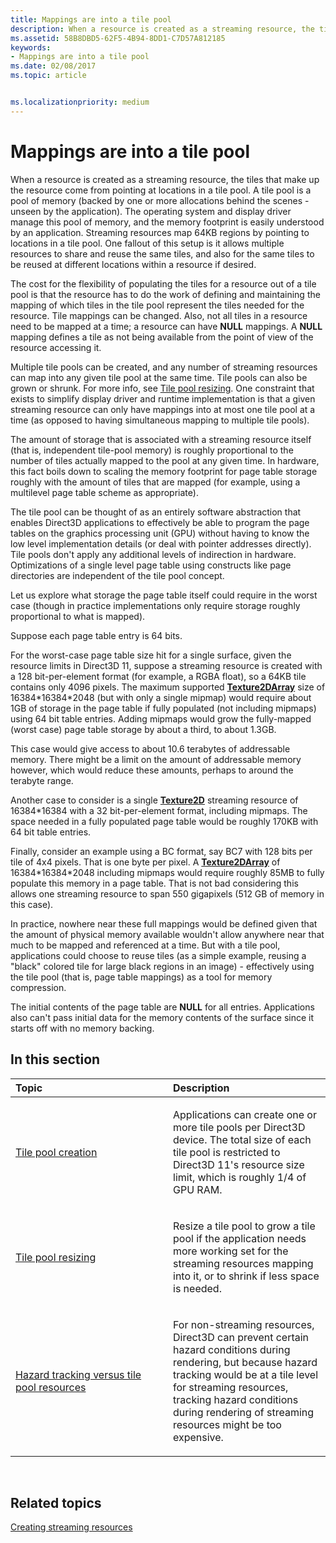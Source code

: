 ```yaml
---
title: Mappings are into a tile pool
description: When a resource is created as a streaming resource, the tiles that make up the resource come from pointing at locations in a tile pool. A tile pool is a pool of memory (backed by one or more allocations behind the scenes - unseen by the application).
ms.assetid: 58B8DBD5-62F5-4B94-8DD1-C7D57A812185
keywords:
- Mappings are into a tile pool
ms.date: 02/08/2017
ms.topic: article


ms.localizationpriority: medium
---
```

# Mappings are into a tile pool


When a resource is created as a streaming resource, the tiles that make up the resource come from pointing at locations in a tile pool. A tile pool is a pool of memory (backed by one or more allocations behind the scenes - unseen by the application). The operating system and display driver manage this pool of memory, and the memory footprint is easily understood by an application. Streaming resources map 64KB regions by pointing to locations in a tile pool. One fallout of this setup is it allows multiple resources to share and reuse the same tiles, and also for the same tiles to be reused at different locations within a resource if desired.

The cost for the flexibility of populating the tiles for a resource out of a tile pool is that the resource has to do the work of defining and maintaining the mapping of which tiles in the tile pool represent the tiles needed for the resource. Tile mappings can be changed. Also, not all tiles in a resource need to be mapped at a time; a resource can have **NULL** mappings. A **NULL** mapping defines a tile as not being available from the point of view of the resource accessing it.

Multiple tile pools can be created, and any number of streaming resources can map into any given tile pool at the same time. Tile pools can also be grown or shrunk. For more info, see [Tile pool resizing](tile-pool-resizing.md). One constraint that exists to simplify display driver and runtime implementation is that a given streaming resource can only have mappings into at most one tile pool at a time (as opposed to having simultaneous mapping to multiple tile pools).

The amount of storage that is associated with a streaming resource itself (that is, independent tile-pool memory) is roughly proportional to the number of tiles actually mapped to the pool at any given time. In hardware, this fact boils down to scaling the memory footprint for page table storage roughly with the amount of tiles that are mapped (for example, using a multilevel page table scheme as appropriate).

The tile pool can be thought of as an entirely software abstraction that enables Direct3D applications to effectively be able to program the page tables on the graphics processing unit (GPU) without having to know the low level implementation details (or deal with pointer addresses directly). Tile pools don't apply any additional levels of indirection in hardware. Optimizations of a single level page table using constructs like page directories are independent of the tile pool concept.

Let us explore what storage the page table itself could require in the worst case (though in practice implementations only require storage roughly proportional to what is mapped).

Suppose each page table entry is 64 bits.

For the worst-case page table size hit for a single surface, given the resource limits in Direct3D 11, suppose a streaming resource is created with a 128 bit-per-element format (for example, a RGBA float), so a 64KB tile contains only 4096 pixels. The maximum supported [**Texture2DArray**](/windows/desktop/direct3dhlsl/sm5-object-texture2darray) size of 16384\*16384\*2048 (but with only a single mipmap) would require about 1GB of storage in the page table if fully populated (not including mipmaps) using 64 bit table entries. Adding mipmaps would grow the fully-mapped (worst case) page table storage by about a third, to about 1.3GB.

This case would give access to about 10.6 terabytes of addressable memory. There might be a limit on the amount of addressable memory however, which would reduce these amounts, perhaps to around the terabyte range.

Another case to consider is a single [**Texture2D**](/windows/desktop/direct3dhlsl/sm5-object-texture2d) streaming resource of 16384\*16384 with a 32 bit-per-element format, including mipmaps. The space needed in a fully populated page table would be roughly 170KB with 64 bit table entries.

Finally, consider an example using a BC format, say BC7 with 128 bits per tile of 4x4 pixels. That is one byte per pixel. A [**Texture2DArray**](/windows/desktop/direct3dhlsl/sm5-object-texture2darray) of 16384\*16384\*2048 including mipmaps would require roughly 85MB to fully populate this memory in a page table. That is not bad considering this allows one streaming resource to span 550 gigapixels (512 GB of memory in this case).

In practice, nowhere near these full mappings would be defined given that the amount of physical memory available wouldn't allow anywhere near that much to be mapped and referenced at a time. But with a tile pool, applications could choose to reuse tiles (as a simple example, reusing a "black" colored tile for large black regions in an image) - effectively using the tile pool (that is, page table mappings) as a tool for memory compression.

The initial contents of the page table are **NULL** for all entries. Applications also can't pass initial data for the memory contents of the surface since it starts off with no memory backing.

## <span id="in-this-section"></span>In this section


<table>
<colgroup>
<col width="50%" />
<col width="50%" />
</colgroup>
<thead>
<tr class="header">
<th align="left">Topic</th>
<th align="left">Description</th>
</tr>
</thead>
<tbody>
<tr class="odd">
<td align="left"><p><a href="tile-pool-creation.md">Tile pool creation</a></p></td>
<td align="left"><p>Applications can create one or more tile pools per Direct3D device. The total size of each tile pool is restricted to Direct3D 11's resource size limit, which is roughly 1/4 of GPU RAM.</p></td>
</tr>
<tr class="even">
<td align="left"><p><a href="tile-pool-resizing.md">Tile pool resizing</a></p></td>
<td align="left"><p>Resize a tile pool to grow a tile pool if the application needs more working set for the streaming resources mapping into it, or to shrink if less space is needed.</p></td>
</tr>
<tr class="odd">
<td align="left"><p><a href="hazard-tracking-versus-tile-pool-resources.md">Hazard tracking versus tile pool resources</a></p></td>
<td align="left"><p>For non-streaming resources, Direct3D can prevent certain hazard conditions during rendering, but because hazard tracking would be at a tile level for streaming resources, tracking hazard conditions during rendering of streaming resources might be too expensive.</p></td>
</tr>
</tbody>
</table>

 

## <span id="related-topics"></span>Related topics


[Creating streaming resources](creating-streaming-resources.md)

 

 